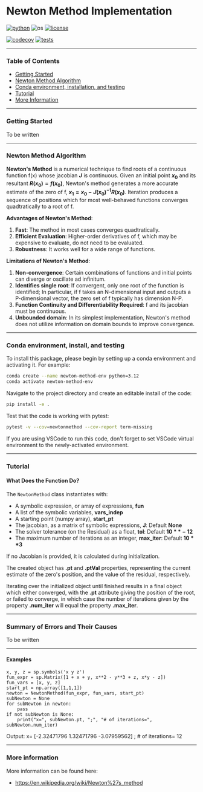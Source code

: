 # Newton Method Implementation

[![python](https://img.shields.io/badge/python-3.12-blue.svg)](https://www.python.org/)
![os](https://img.shields.io/badge/os-ubuntu%20|%20macos%20|%20windows-blue.svg)
[![license](https://img.shields.io/badge/license-MIT-green.svg)](https://github.com/sandialabs/sibl#license)

[![codecov](https://codecov.io/gh/Keenan-Wood/BU_ENGME700_KeenanWood_A1_NewtonMethod/graph/badge.svg?token=p5DMvJ6byO)](https://codecov.io/gh/Keenan-Wood/BU_ENGME700_KeenanWood_A1_NewtonMethod)
[![tests](https://github.com/Keenan-Wood/BU_ENGME700_KeenanWood_A1_NewtonMethod/actions/workflows/tests.yml/badge.svg)](https://github.com/Keenan-Wood/BU_ENGME700_KeenanWood_A1_NewtonMethod/actions)

---

### Table of Contents
* [Getting Started](#gs)
* [Newton Method Algorithm](#algo)
* [Conda environment, installation, and testing](#install)
* [Tutorial](#tutorial)
* [More Information](#more)

---

### Getting Started

To be written

---

### Newton Method Algorithm <a name="algo"></a>

**Newton's Method** is a numerical technique to find roots of a continuous function f(x) whose jacobian **$J$** is continuous. Given an initial point **$x_0$** and its resultant **$R(x_0) = f(x_0)$**, Newton's method generates a more accurate estimate of the zero of f, **$x_1 = x_0 - J(x_0)^{-1} R(x_0)$**. Iteration produces a sequence of positions which for most well-behaved functions converges quadtratically to a root of f.

**Advantages of Newton's Method**:
1. **Fast**: The method in most cases converges quadtratically.
2. **Efficient Evaluation**: Higher-order derivatives of f, which may be expensive to evaluate, do not need to be evaluated.
3. **Robustness**: It works well for a wide range of functions.

**Limitations of Newton's Method**:
1. **Non-convergence**: Certain combinations of functions and initial points can diverge or oscillate ad infinitum.
2. **Identifies single root**: If convergent, only one root of the function is identified; In particular, if f takes an N-dimensional input and outputs a P-dimensional vector, the zero set of f typically has dimension N-P.
3. **Function Continuity and Differentiability Required**: f and its jacobian must be continuous.
4. **Unbounded domain**: In its simplest implementation, Newton's method does not utilize information on domain bounds to improve convergence.

---

### Conda environment, install, and testing <a name="install"></a>

To install this package, please begin by setting up a conda environment and activating it. For example:
```bash
conda create --name newton-method-env python=3.12
conda activate newton-method-env
```

Navigate to the project directory and create an editable install of the code:
```bash
pip install -e .
```

Test that the code is working with pytest:
```bash
pytest -v --cov=newtonmethod --cov-report term-missing
```

If you are using VSCode to run this code, don't forget to set VSCode virtual environment to the newly-activated environment.

---

### Tutorial <a name="tutorial"></a>

#### **What Does the Function Do?**

The `NewtonMethod` class instantiates with:
- A symbolic expression, or array of expressions, **fun**
- A list of the symbolic variables, **vars_indep**
- A starting point (numpy array), **start_pt**
- The jacobian, as a matrix of symbolic expressions, **J**: Default **None**
- The solver tolerance (on the Residual) as a float, **tol**: Default **$10**-12$**
- The maximum number of iterations as an integer, **max_iter**: Default **$10**3$**

If no Jacobian is provided, it is calculated during initialization.

The created object has **.pt** and **.ptVal** properties, representing the current estimate of the zero's position, and the value of the residual, respectively.

Iterating over the initialized object until finished results in a final object which either converged, with the **.pt** attribute giving the position of the root, or failed to converge, in which case the number of iterations given by the property **.num_iter** will equal the property **.max_iter**.

---

### **Summary of Errors and Their Causes**

To be written

---

#### **Examples**

    x, y, z = sp.symbols('x y z')
    fun_expr = sp.Matrix([1 + x + y, x**2 - y**3 + z, x*y - z])
    fun_vars = [x, y, z]
    start_pt = np.array([1,1,1])
    newton = NewtonMethod(fun_expr, fun_vars, start_pt)
    subNewton = None
    for subNewton in newton:
        pass
    if not subNewton is None: 
        print("x=", subNewton.pt, ";", "# of iterations=", subNewton.num_iter)

   Output:
   x= [-2.32471796  1.32471796 -3.07959562] ; # of iterations= 12

---

### More information <a name="more"></a>
More information can be found here:
* https://en.wikipedia.org/wiki/Newton%27s_method
